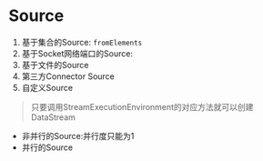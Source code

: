 # Source
1. 基于集合的Source: `fromElements`
2. 基于Socket网络端口的Source: 
3. 基于文件的Source
4. 第三方Connector Source
5. 自定义Source

> 只要调用StreamExecutionEnvironment的对应方法就可以创建DataStream


- 非并行的Source:并行度只能为1
- 并行的Source

